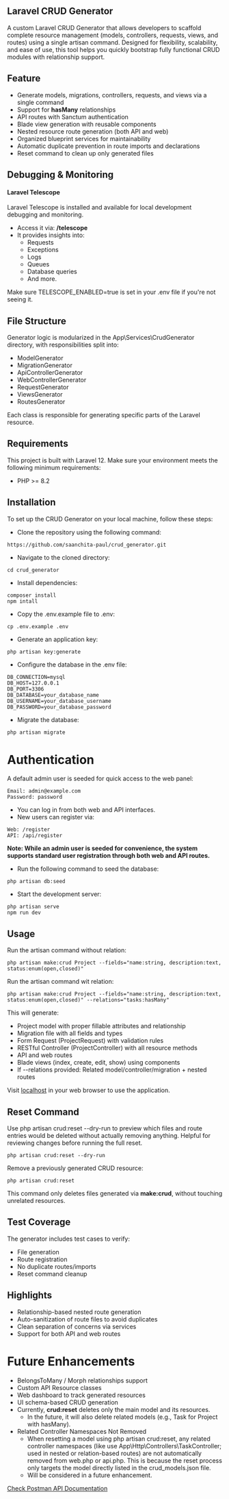 ## Laravel CRUD Generator
A custom Laravel CRUD Generator that allows developers to scaffold complete resource management (models, controllers, requests, views, and routes) using a single artisan command. Designed for flexibility, scalability, and ease of use, this tool helps you quickly bootstrap fully functional CRUD modules with relationship support.


## Feature

- Generate models, migrations, controllers, requests, and views via a single command
- Support for **hasMany** relationships
- API routes with Sanctum authentication
- Blade view generation with reusable components
- Nested resource route generation (both API and web)
- Organized blueprint services for maintainability
- Automatic duplicate prevention in route imports and declarations
- Reset command to clean up only generated files

## Debugging & Monitoring
#### Laravel Telescope
Laravel Telescope is installed and available for local development debugging and monitoring.

- Access it via: **/telescope**
- It provides insights into:
  - Requests
  - Exceptions
  - Logs
  - Queues
  - Database queries
  - And more.

Make sure TELESCOPE_ENABLED=true is set in your .env file if you're not seeing it.


## File Structure

Generator logic is modularized in the App\Services\CrudGenerator directory, with responsibilities split into:

- ModelGenerator
- MigrationGenerator
- ApiControllerGenerator
- WebControllerGenerator
- RequestGenerator
- ViewsGenerator
- RoutesGenerator

Each class is responsible for generating specific parts of the Laravel resource.

## Requirements
This project is built with Laravel 12. Make sure your environment meets the following minimum requirements:
- PHP >= 8.2


## Installation

To set up the CRUD Generator on your local machine, follow these steps:

- Clone the repository using the following command:

```
https://github.com/saanchita-paul/crud_generator.git
```

- Navigate to the cloned directory:

```
cd crud_generator
```
- Install dependencies:

```
composer install
npm intall
```

- Copy the .env.example file to .env:

```
cp .env.example .env
```
- Generate an application key:

```
php artisan key:generate
```

- Configure the database in the .env file:

```
DB_CONNECTION=mysql
DB_HOST=127.0.0.1
DB_PORT=3306
DB_DATABASE=your_database_name
DB_USERNAME=your_database_username
DB_PASSWORD=your_database_password
```
- Migrate the database:

```markdown
php artisan migrate
```
# Authentication
A default admin user is seeded for quick access to the web panel:
```
Email: admin@example.com
Password: password
```
- You can log in from both web and API interfaces.
- New users can register via:
```
Web: /register
API: /api/register
```

**Note: While an admin user is seeded for convenience, the system supports standard user registration through both web and API routes.**

- Run the following command to seed the database:

```
php artisan db:seed
```

- Start the development server:

```
php artisan serve
npm run dev
```

## Usage
Run the artisan command without relation:
```
php artisan make:crud Project --fields="name:string, description:text, status:enum(open,closed)"
```
Run the artisan command wit relation:
```
php artisan make:crud Project --fields="name:string, description:text, status:enum(open,closed)" --relations="tasks:hasMany"
```

This will generate:

- Project model with proper fillable attributes and relationship
- Migration file with all fields and types
- Form Request (ProjectRequest) with validation rules
- RESTful Controller (ProjectController) with all resource methods
- API and web routes
- Blade views (index, create, edit, show) using components
- If --relations provided: Related model/controller/migration + nested routes


Visit [localhost](http://localhost:8000) in your web browser to use the application.


## Reset Command

Use php artisan crud:reset --dry-run to preview which files and route entries would be deleted without actually removing anything.
Helpful for reviewing changes before running the full reset.
```
php artisan crud:reset --dry-run
```
Remove a previously generated CRUD resource:
```
php artisan crud:reset
```
This command only deletes files generated via **make:crud**, without touching unrelated resources.


##  Test Coverage
The generator includes test cases to verify:

- File generation
- Route registration
- No duplicate routes/imports
- Reset command cleanup


## Highlights
- Relationship-based nested route generation
- Auto-sanitization of route files to avoid duplicates
- Clean separation of concerns via services
- Support for both API and web routes


# Future Enhancements
- BelongsToMany / Morph relationships support
- Custom API Resource classes
- Web dashboard to track generated resources
- UI schema-based CRUD generation
- Currently, **crud:reset** deletes only the main model and its resources.
  - In the future, it will also delete related models (e.g., Task for Project with hasMany).
- Related Controller Namespaces Not Removed
    - When resetting a model using php artisan crud:reset, any related controller namespaces (like use App\Http\Controllers\TaskController; used in nested or relation-based routes) are not automatically removed from web.php or api.php.
      This is because the reset process only targets the model directly listed in the crud_models.json file.
    - Will be considered in a future enhancement.







[Check Postman API Documentation](https://documenter.getpostman.com/view/15919922/2sB2cUCP3W)
